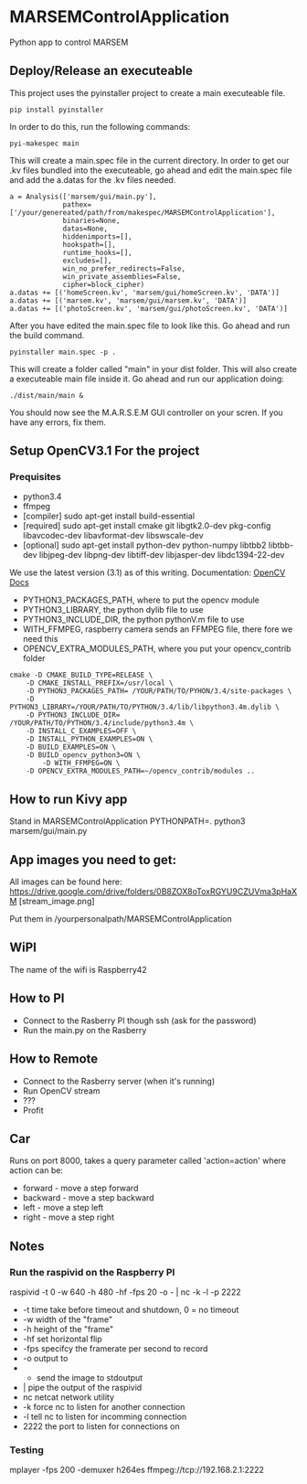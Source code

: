 # MARSEMControlApplication
Python app to control MARSEM

## Deploy/Release an executeable
This project uses the pyinstaller project to create a main executeable file.
```
pip install pyinstaller
```

In order to do this, run the following commands:

```
pyi-makespec main
```
This will create a main.spec file in the current directory. In order to get our .kv files bundled into the executeable, go ahead and edit the main.spec file and add the a.datas for the .kv files needed.
```
a = Analysis(['marsem/gui/main.py'],
             pathex=['/your/genereated/path/from/makespec/MARSEMControlApplication'],
             binaries=None,
             datas=None,
             hiddenimports=[],
             hookspath=[],
             runtime_hooks=[],
             excludes=[],
             win_no_prefer_redirects=False,
             win_private_assemblies=False,
             cipher=block_cipher)
a.datas += [('homeScreen.kv', 'marsem/gui/homeScreen.kv', 'DATA')]
a.datas += [('marsem.kv', 'marsem/gui/marsem.kv', 'DATA')]
a.datas += [('photoScreen.kv', 'marsem/gui/photoScreen.kv', 'DATA')]
```
After you have edited the main.spec file to look like this. Go ahead and run the build command.
```
pyinstaller main.spec -p .
```
This will create a folder called "main" in your dist folder. This will also create a executeable main file inside it.
Go ahead and run our application doing:
```
./dist/main/main &
```
You should now see the M.A.R.S.E.M GUI controller on your scren. If you have any errors, fix them.

## Setup OpenCV3.1 For the project
### Prequisites
- python3.4
- ffmpeg
- [compiler] sudo apt-get install build-essential
- [required] sudo apt-get install cmake git libgtk2.0-dev pkg-config libavcodec-dev libavformat-dev libswscale-dev
- [optional] sudo apt-get install python-dev python-numpy libtbb2 libtbb-dev libjpeg-dev libpng-dev libtiff-dev libjasper-dev libdc1394-22-dev


We use the latest version (3.1) as of this writing.
Documentation: [OpenCV Docs](http://docs.opencv.org/3.0-beta/doc/tutorials/introduction/linux_install/linux_install.html)



- PYTHON3_PACKAGES_PATH, where to put the opencv module
- PYTHON3_LIBRARY, the python dylib file to use
- PYTHON3_INCLUDE_DIR, the python pythonV.m file to use
- WITH_FFMPEG, raspberry camera sends an FFMPEG file, there fore we need this
- OPENCV_EXTRA_MODULES_PATH, where you put your opencv_contrib folder

```
cmake -D CMAKE_BUILD_TYPE=RELEASE \
	-D CMAKE_INSTALL_PREFIX=/usr/local \
	-D PYTHON3_PACKAGES_PATH= /YOUR/PATH/TO/PYHON/3.4/site-packages \
	-D PYTHON3_LIBRARY=/YOUR/PATH/TO/PYTHON/3.4/lib/libpython3.4m.dylib \
	-D PYTHON3_INCLUDE_DIR= /YOUR/PATH/TO/PYTHON/3.4/include/python3.4m \
	-D INSTALL_C_EXAMPLES=OFF \
	-D INSTALL_PYTHON_EXAMPLES=ON \
	-D BUILD_EXAMPLES=ON \
	-D BUILD_opencv_python3=ON \
        -D WITH_FFMPEG=ON \
	-D OPENCV_EXTRA_MODULES_PATH=~/opencv_contrib/modules ..
```

## How to run Kivy app
Stand in MARSEMControlApplication
PYTHONPATH=. python3 marsem/gui/main.py

## App images you need to get:
All images can be found here: https://drive.google.com/drive/folders/0B8ZOX8oToxRGYU9CZUVma3pHaXM
[stream_image.png]

Put them in /yourpersonalpath/MARSEMControlApplication

## WiPI
The name of the wifi is Raspberry42

## How to PI
* Connect to the Rasberry PI though ssh (ask for the password)
* Run the main.py on the Rasberry

## How to Remote
* Connect to the Rasberry server (when it's running)
* Run OpenCV stream
* ???
* Profit


## Car
Runs on port 8000, takes a query parameter called 'action=action' where action can be:
* forward - move a step forward
* backward - move a step backward
* left - move a step left
* right - move a step right

## Notes

### Run the raspivid on the Raspberry PI
raspivid -t 0 -w 640 -h 480 -hf -fps 20 -o - | nc -k -l -p 2222
* -t time take before timeout and shutdown, 0 = no timeout
* -w width of the "frame"
* -h height of the "frame"
* -hf set horizontal flip
* -fps specifcy the framerate per second to record
* -o output to
* - send the image to stdoutput
* | pipe the output of the raspivid
* nc netcat network utility
* -k force nc to listen for another connection
* -l tell nc to listen for incomming connection
* 2222 the port to listen for connections on


### Testing
mplayer -fps 200 -demuxer h264es ffmpeg://tcp://192.168.2.1:2222






